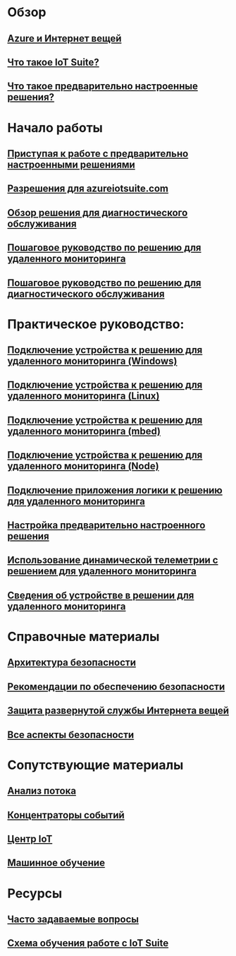 # Обзор
## [Azure и Интернет вещей](iot-suite-what-is-azure-iot.md)
## [Что такое IoT Suite?](iot-suite-overview.md)
## [Что такое предварительно настроенные решения?](iot-suite-what-are-preconfigured-solutions.md)


# Начало работы
## [Приступая к работе с предварительно настроенными решениями](iot-suite-getstarted-preconfigured-solutions.md)
## [Разрешения для azureiotsuite.com](iot-suite-permissions.md)
## [Обзор решения для диагностического обслуживания](iot-suite-predictive-overview.md)
## [Пошаговое руководство по решению для удаленного мониторинга](iot-suite-remote-monitoring-sample-walkthrough.md)
## [Пошаговое руководство по решению для диагностического обслуживания](iot-suite-predictive-walkthrough.md)

# Практическое руководство:
## [Подключение устройства к решению для удаленного мониторинга (Windows)](iot-suite-connecting-devices.md)
## [Подключение устройства к решению для удаленного мониторинга (Linux)](iot-suite-connecting-devices-linux.md)
## [Подключение устройства к решению для удаленного мониторинга (mbed)](iot-suite-connecting-devices-mbed.md)
## [Подключение устройства к решению для удаленного мониторинга (Node)](iot-suite-connecting-devices-node.md)
## [Подключение приложения логики к решению для удаленного мониторинга](iot-suite-logic-apps-tutorial.md)
## [Настройка предварительно настроенного решения](iot-suite-guidance-on-customizing-preconfigured-solutions.md)
## [Использование динамической телеметрии с решением для удаленного мониторинга](iot-suite-dynamic-telemetry.md)
## [Сведения об устройстве в решении для удаленного мониторинга](iot-suite-remote-monitoring-device-info.md)

# Справочные материалы
## [Архитектура безопасности](iot-security-architecture.md)
## [Рекомендации по обеспечению безопасности](iot-security-best-practices.md)
## [Защита развернутой службы Интернета вещей](iot-suite-security-deployment.md)
## [Все аспекты безопасности](securing-iot-ground-up.md)

# Сопутствующие материалы
## [Анализ потока](/azure/stream-analytics/)
## [Концентраторы событий](/azure/event-hubs/)
## [Центр IoT](/azure/iot-hub/)
## [Машинное обучение](/azure/machine-learning/)

# Ресурсы
## [Часто задаваемые вопросы](iot-suite-faq.md)
## [Схема обучения работе с IoT Suite](https://azure.microsoft.com/documentation/learning-paths/iot-suite/)






<!--HONumber=Nov16_HO2-->


